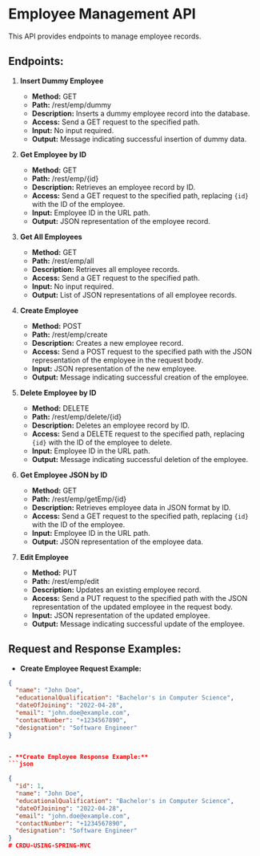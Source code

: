 # Employee Management API

This API provides endpoints to manage employee records.

## Endpoints:

1. **Insert Dummy Employee**
    - **Method:** GET
    - **Path:** /rest/emp/dummy
    - **Description:** Inserts a dummy employee record into the database.
    - **Access:** Send a GET request to the specified path.
    - **Input:** No input required.
    - **Output:** Message indicating successful insertion of dummy data.

2. **Get Employee by ID**
    - **Method:** GET
    - **Path:** /rest/emp/{id}
    - **Description:** Retrieves an employee record by ID.
    - **Access:** Send a GET request to the specified path, replacing `{id}` with the ID of the employee.
    - **Input:** Employee ID in the URL path.
    - **Output:** JSON representation of the employee record.

3. **Get All Employees**
    - **Method:** GET
    - **Path:** /rest/emp/all
    - **Description:** Retrieves all employee records.
    - **Access:** Send a GET request to the specified path.
    - **Input:** No input required.
    - **Output:** List of JSON representations of all employee records.

4. **Create Employee**
    - **Method:** POST
    - **Path:** /rest/emp/create
    - **Description:** Creates a new employee record.
    - **Access:** Send a POST request to the specified path with the JSON representation of the employee in the request body.
    - **Input:** JSON representation of the new employee.
    - **Output:** Message indicating successful creation of the employee.

5. **Delete Employee by ID**
    - **Method:** DELETE
    - **Path:** /rest/emp/delete/{id}
    - **Description:** Deletes an employee record by ID.
    - **Access:** Send a DELETE request to the specified path, replacing `{id}` with the ID of the employee to delete.
    - **Input:** Employee ID in the URL path.
    - **Output:** Message indicating successful deletion of the employee.

6. **Get Employee JSON by ID**
    - **Method:** GET
    - **Path:** /rest/emp/getEmp/{id}
    - **Description:** Retrieves employee data in JSON format by ID.
    - **Access:** Send a GET request to the specified path, replacing `{id}` with the ID of the employee.
    - **Input:** Employee ID in the URL path.
    - **Output:** JSON representation of the employee data.

7. **Edit Employee**
    - **Method:** PUT
    - **Path:** /rest/emp/edit
    - **Description:** Updates an existing employee record.
    - **Access:** Send a PUT request to the specified path with the JSON representation of the updated employee in the request body.
    - **Input:** JSON representation of the updated employee.
    - **Output:** Message indicating successful update of the employee.

## Request and Response Examples:

- **Create Employee Request Example:**
```json
{
  "name": "John Doe",
  "educationalQualification": "Bachelor's in Computer Science",
  "dateOfJoining": "2022-04-28",
  "email": "john.doe@example.com",
  "contactNumber": "+1234567890",
  "designation": "Software Engineer"
}


- **Create Employee Response Example:**
```json

{
  "id": 1,
  "name": "John Doe",
  "educationalQualification": "Bachelor's in Computer Science",
  "dateOfJoining": "2022-04-28",
  "email": "john.doe@example.com",
  "contactNumber": "+1234567890",
  "designation": "Software Engineer"
}
# CRDU-USING-SPRING-MVC
